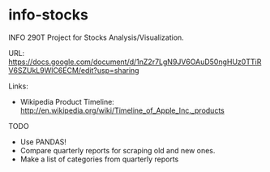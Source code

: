 info-stocks
===========

INFO 290T Project for Stocks Analysis/Visualization.

URL: https://docs.google.com/document/d/1nZ2r7LgN9JV6OAuD50ngHUz0TTiRV6SZUkL9WlC6ECM/edit?usp=sharing

Links:
  * Wikipedia Product Timeline: http://en.wikipedia.org/wiki/Timeline_of_Apple_Inc._products

TODO
* Use PANDAS!
* Compare quarterly reports for scraping old and new ones.
* Make a list of categories from quarterly reports 




